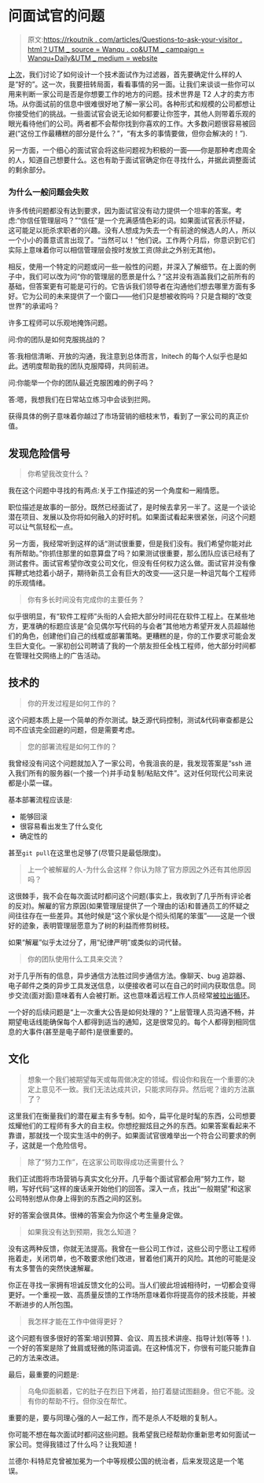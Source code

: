 # 问面试官的问题

> 原文:[https://rkoutnik . com/articles/Questions-to-ask-your-visitor . html？UTM _ source = Wanqu . co&UTM _ campaign = Wanqu+Daily&UTM _ medium = website](https://rkoutnik.com/articles/Questions-to-ask-your-interviewer.html?utm_source=wanqu.co&utm_campaign=Wanqu+Daily&utm_medium=website)

[上次](https://rkoutnik.com/articles/How-I-Interview.html)，我们讨论了如何设计一个技术面试作为过滤器，首先要确定什么样的人是“好的”。这一次，我要扭转局面，看看事情的另一面。让我们来谈谈一些你可以用来判断一家公司是否是你想要工作的地方的问题。技术世界是 T2 人才的卖方市场。从你面试前的信息中很难很好地了解一家公司。各种形式和规模的公司都想让你接受他们的挑战。一些面试官会说无论如何都要让你签字，其他人则带着乐观的眼光看待他们的公司。两者都不会帮你找到你喜欢的工作。大多数问题很容易被回避(“这份工作最糟糕的部分是什么？”，“有太多的事情要做，但你会解决的！”).

另一方面，一个细心的面试官会将这些问题视为积极的一面——你是那种考虑周全的人，知道自己想要什么。这也有助于面试官确定你在寻找什么，并据此调整面试的剩余部分。

### 为什么一般问题会失败

许多传统问题都没有达到要求，因为面试官没有动力提供一个坦率的答案。考虑:“你信任管理层吗？”“信任”是一个充满感情色彩的词。如果面试官表示怀疑，这可能足以扼杀求职者的兴趣。没有人想成为失去一个有前途的候选人的人，所以一个小小的善意谎言出现了。“当然可以！”他们说。工作两个月后，你意识到它们实际上意味着你可以相信管理层会按时发放工资(除此之外别无其他)。

相反，使用一个特定的问题或问一些一般性的问题，并深入了解细节。在上面的例子中，我们可以改为问“你的管理层的愿景是什么？”这并没有涵盖我们之前所有的基础，但答案更有可能是可行的。它告诉我们领导者在沟通他们想去哪里方面有多好。它为公司的未来提供了一个窗口——他们只是想被收购吗？只是含糊的“改变世界”的承诺吗？

许多工程师可以乐观地掩饰问题。

问:你的团队是如何克服挑战的？

答:我相信清晰、开放的沟通，我注意到总体而言，Initech 的每个人似乎也是如此。透明度帮助我的团队克服障碍，共同前进。

问:你能举一个你的团队最近克服困难的例子吗？

答:嗯，我想我们在日常站立练习中会谈到拦网。

获得具体的例子意味着你越过了市场营销的细枝末节，看到了一家公司的真正价值。

## 发现危险信号

> 你希望我改变什么？

我在这个问题中寻找的有两点:关于工作描述的另一个角度和一厢情愿。

职位描述是故事的一部分。既然已经面试了，是时候去拿另一半了。这是一个谈论潜在项目、发展以及你将如何融入的好时机。如果面试看起来很紧张，问这个问题可以让气氛轻松一点。

另一方面，我经常听到这样的话“测试很重要，但是我们没有。我们希望你能对此有所帮助。”你抓住那里的如意算盘了吗？如果测试很重要，那么团队应该已经有了测试套件。面试官希望你改变公司文化，但没有任何权力这么做。面试官并没有像挥鞭式地捻着小胡子，期待新员工会有巨大的改变——这只是一种诅咒每个工程师的乐观情绪。

> 你有多长时间没有完成你的主要任务？

似乎很明显，有“软件工程师”头衔的人会把大部分时间花在软件工程上。在某些地方，更准确的标题应该是“会见偶尔写代码的与会者”其他地方希望开发人员超越他们的角色，创建他们自己的线框或部署策略。更糟糕的是，你的工作要求可能会发生巨大变化。一家初创公司聘请了我的一个朋友担任全栈工程师，他大部分时间都在管理社交网络上的广告活动。

## 技术的

> 你的开发过程是如何工作的？

这个问题本质上是一个简单的乔尔测试。缺乏源代码控制，测试&代码审查都是公司不应该完全回避的问题，但是需要考虑。

> 您的部署流程是如何工作的？

我曾经没有问这个问题就加入了一家公司，令我沮丧的是，我发现答案是“ssh 进入我们所有的服务器(一个接一个)并手动复制/粘贴文件”。这对任何现代公司来说都是小菜一碟。

基本部署流程应该是:

*   能够回滚
*   很容易看出发生了什么变化
*   确定性的

甚至`git pull`在这里也足够了(尽管只是最低限度)。

> 上一个被解雇的人-为什么会这样？你认为除了官方原因之外还有其他原因吗？

这很棘手，我不会在每次面试时都问这个问题(事实上，我收到了几乎所有评论者的反对)。解雇的官方原因(如果管理层提供了一个理由的话)和普通员工的怀疑之间往往存在一些差异。其他时候是“这个家伙是个彻头彻尾的笨蛋”——这是一个很好的迹象，表明管理层愿意为了树的利益而修剪树枝。

如果“解雇”似乎太过分了，用“纪律严明”或类似的词代替。

> 你的团队使用什么工具来交流？

对于几乎所有的信息，异步通信方法胜过同步通信方法。像聊天、bug 追踪器、电子邮件之类的异步工具发送信息，以便接收者可以在自己的时间内获取信息。同步交流(面对面)意味着有人会被打断。这也意味着远程工作人员经常[被拉出循环](http://randsinrepose.com/archives/the-pond/)。

一个好的后续问题是“上一次重大公告是如何处理的？”上层管理人员沟通不畅，并期望电话线能确保每个人都得到适当的通知，这是很常见的。每个人都得到相同信息的大事件(甚至是电子邮件)是很重要的。

## 文化

> 想象一个我们被期望每天或每周做决定的领域。假设你和我在一个重要的决定上意见不一致。我们无法达成共识，只能求同存异。然后呢？谁的方法赢了？

这里我们在衡量我们的潜在雇主有多专制。如今，扁平化是时髦的东西，公司想要炫耀他们的工程师有多大的自主权。你想挖掘炫目之外的东西。如果答案看起来不靠谱，那就找一个现实生活中的例子。如果面试官很难举出一个符合公司要求的例子，这就是一个危险信号。

> 除了“努力工作”，在这家公司取得成功还需要什么？

我们正试图将市场营销与真实文化分开。几乎每个面试官都会用“努力工作，聪明，写好代码”这样的废话来开始他们的回答。深入一点，找出“一般期望”和这家公司特别想从你身上得到的东西之间的区别。

好的答案会很具体。很棒的答案会为你这个考生量身定做。

> 如果我没有达到预期，我怎么知道？

没有这两种反馈，你就无法提高。我曾在一些公司工作过，这些公司宁愿让工程师拖着走，关闭罚单，也不敢要求他们改进，冒着他们离开的风险。其他的可能是没有太多警告的突然快速解雇。

你正在寻找一家拥有坦诚反馈文化的公司。当人们彼此坦诚相待时，一切都会变得更好。一个重视一致、高质量反馈的工作场所意味着你将提高你的技术技能，并被不断进步的人所包围。

> 我怎样才能在工作中做得更好？

这个问题有很多很好的答案:培训预算、会议、周五技术讲座、指导计划(等等！).一个好的答案是除了耸肩或轻微的陈词滥调。在这种情况下，你很有可能只能靠自己的方法来改进。

最后，最重要的问题是:

> 乌龟仰面躺着，它的肚子在烈日下烤着，拍打着腿试图翻身。但它不能。没有你的帮助不行。但你没在帮忙。

重要的是，要与同理心强的人一起工作，而不是杀人不眨眼的复制人。

你可能不想在每次面试时都问这些问题。我希望我已经帮助你重新思考如何面试一家公司。觉得我错过了什么吗？让我知道！

兰德尔·科特尼克曾被加冕为一个中等规模公国的统治者，后来发现这是一个笔误。